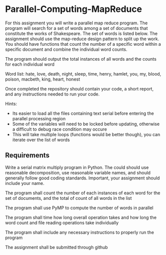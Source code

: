 # Parallel-Computing-MapReduce
For this assignment you will write a parallel map reduce program. The program will search for a set 
of words among a set of documents that constitute the works of Shakespeare. The set of words is listed 
below. The assignment should use the map-reduce design pattern to split up the work. You should have
functions that count the number of a specific word within a specific document and combine the individual
word counts.

The program should output the total instances of all words and the counts for each individual word

Word list:
hate, love, death, night, sleep, time, henry, hamlet, you, my, blood, poison, macbeth, king, heart, honest

Once completed the repository should contain your code, a short report, and any instructions needed to run your code.

Hints: 
* Its easier to load all the files containing text serial before entering the parallel processing region
* Some of the variables will need to be locked before updating, otherwise a difficult to debug race condition may occure
* This will take multiple loops (functions would be better though), you can iterate over the list of words

## Requirements 

Write a serial matrix multiply program in Python. The could should use reasonable decomposition, use reasonable variable names, and should generally follow good coding standards. Important, your assignment should include your name. 

The program shall count the number of each instances of each word for the set of documents, and the total of count of all words in the list

The program shall use PyMP to compute the number of words in parallel

The program shall time how long overall operation takes and how long the word count and file reading operations take individually

The program shall include any necessary instructions to properly run the program 

The assignment shall be submitted through github 

